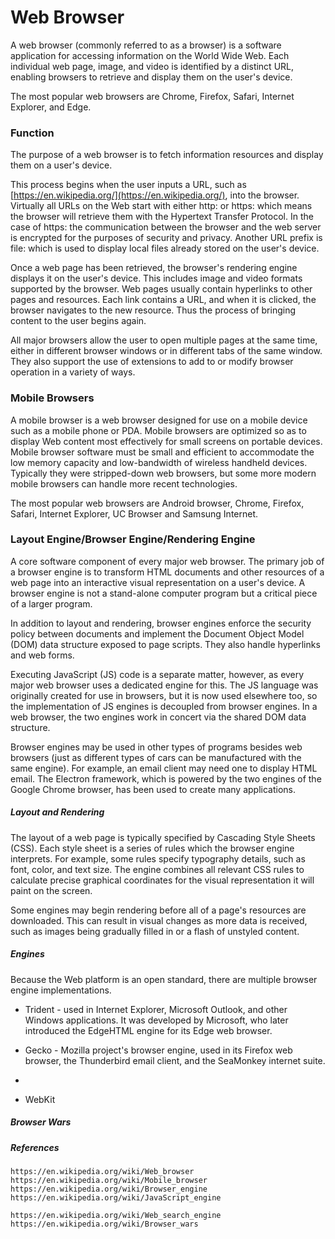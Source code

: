 # Web Browser

A web browser \(commonly referred to as a browser\) is a software application for accessing information on the World Wide Web. Each individual web page, image, and video is identified by a distinct URL, enabling browsers to retrieve and display them on the user's device.

The most popular web browsers are Chrome, Firefox, Safari, Internet Explorer, and Edge.

### Function

The purpose of a web browser is to fetch information resources and display them on a user's device.

This process begins when the user inputs a URL, such as [https://en.wikipedia.org/](https://en.wikipedia.org/), into the browser. Virtually all URLs on the Web start with either http: or https: which means the browser will retrieve them with the Hypertext Transfer Protocol. In the case of https: the communication between the browser and the web server is encrypted for the purposes of security and privacy. Another URL prefix is file: which is used to display local files already stored on the user's device.

Once a web page has been retrieved, the browser's rendering engine displays it on the user's device. This includes image and video formats supported by the browser. Web pages usually contain hyperlinks to other pages and resources. Each link contains a URL, and when it is clicked, the browser navigates to the new resource. Thus the process of bringing content to the user begins again.

All major browsers allow the user to open multiple pages at the same time, either in different browser windows or in different tabs of the same window. They also support the use of extensions to add to or modify browser operation in a variety of ways.

### Mobile Browsers

A mobile browser is a web browser designed for use on a mobile device such as a mobile phone or PDA. Mobile browsers are optimized so as to display Web content most effectively for small screens on portable devices. Mobile browser software must be small and efficient to accommodate the low memory capacity and low-bandwidth of wireless handheld devices. Typically they were stripped-down web browsers, but some more modern mobile browsers can handle more recent technologies.

The most popular web browsers are Android browser, Chrome, Firefox, Safari, Internet Explorer, UC Browser and Samsung Internet.

### Layout Engine/Browser Engine/Rendering Engine

A core software component of every major web browser. The primary job of a browser engine is to transform HTML documents and other resources of a web page into an interactive visual representation on a user's device. A browser engine is not a stand-alone computer program but a critical piece of a larger program.

In addition to layout and rendering, browser engines enforce the security policy between documents and implement the Document Object Model \(DOM\) data structure exposed to page scripts. They also handle hyperlinks and web forms.

Executing JavaScript \(JS\) code is a separate matter, however, as every major web browser uses a dedicated engine for this. The JS language was originally created for use in browsers, but it is now used elsewhere too, so the implementation of JS engines is decoupled from browser engines. In a web browser, the two engines work in concert via the shared DOM data structure.

Browser engines may be used in other types of programs besides web browsers \(just as different types of cars can be manufactured with the same engine\). For example, an email client may need one to display HTML email. The Electron framework, which is powered by the two engines of the Google Chrome browser, has been used to create many applications.

##### Layout and Rendering

The layout of a web page is typically specified by Cascading Style Sheets \(CSS\). Each style sheet is a series of rules which the browser engine interprets. For example, some rules specify typography details, such as font, color, and text size. The engine combines all relevant CSS rules to calculate precise graphical coordinates for the visual representation it will paint on the screen.

Some engines may begin rendering before all of a page's resources are downloaded. This can result in visual changes as more data is received, such as images being gradually filled in or a flash of unstyled content.

##### Engines

Because the Web platform is an open standard, there are multiple browser engine implementations.

* Trident - used in Internet Explorer, Microsoft Outlook, and other Windows applications. It was developed by Microsoft, who later introduced the EdgeHTML engine for its Edge web browser.
* Gecko - Mozilla project's browser engine, used in its Firefox web browser, the Thunderbird email client, and the SeaMonkey internet suite.

* 
* WebKit

##### Browser Wars

##### References

```
https://en.wikipedia.org/wiki/Web_browser
https://en.wikipedia.org/wiki/Mobile_browser
https://en.wikipedia.org/wiki/Browser_engine
https://en.wikipedia.org/wiki/JavaScript_engine

https://en.wikipedia.org/wiki/Web_search_engine
https://en.wikipedia.org/wiki/Browser_wars
```



